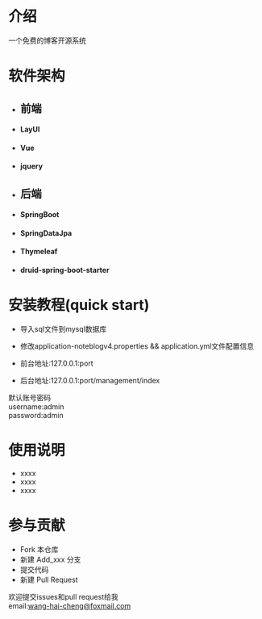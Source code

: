 # 介绍
一个免费的博客开源系统

# 软件架构
+ ## 前端
+ #### LayUI
+ #### Vue
+ #### jquery
+ ## 后端
+ #### SpringBoot
+ #### SpringDataJpa
+ #### Thymeleaf
+ #### druid-spring-boot-starter
# 安装教程(quick start)
+ 导入sql文件到mysql数据库
+ 修改application-noteblogv4.properties && application.yml文件配置信息
  
+ 前台地址:127.0.0.1:port
+ 后台地址:127.0.0.1:port/management/index  
  
默认账号密码  
username:admin  
password:admin  

# 使用说明
+ xxxx
+ xxxx
+ xxxx

# 参与贡献
+ Fork 本仓库
+ 新建 Add_xxx 分支
+ 提交代码
+ 新建 Pull Request
  
欢迎提交issues和pull request给我  
email:wang-hai-cheng@foxmail.com
